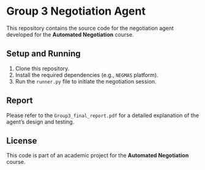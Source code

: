 # Group 3 Negotiation Agent

This repository contains the source code for the negotiation agent developed for the **Automated Negotiation** course.

## Setup and Running

1. Clone this repository.
2. Install the required dependencies (e.g., `NEGMAS` platform).
3. Run the `runner.py` file to initiate the negotiation session.

## Report

Please refer to the `Group3_final_report.pdf` for a detailed explanation of the agent’s design and testing.

## License

This code is part of an academic project for the **Automated Negotiation** course.

